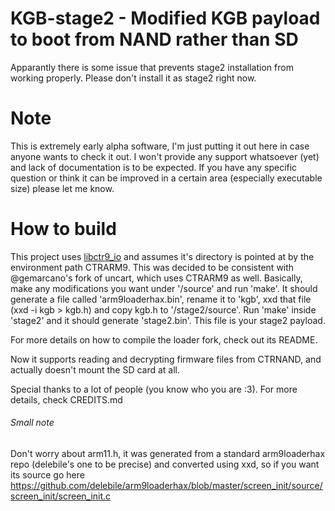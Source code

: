 # KGB-stage2 - Modified KGB payload to boot from NAND rather than SD
Apparantly there is some issue that prevents stage2 installation from working properly. Please don't install it as stage2 right now.
# Note
This is extremely early alpha software, I'm just putting it out here in case anyone wants to check it out.
I won't provide any support whatsoever (yet) and lack of documentation is to be expected.
If you have any specific question or think it can be improved in a certain area (especially executable size) please let me know.

# How to build
This project uses [libctr9_io](https://github.com/gemarcano/libctr9_io) and assumes it's directory is pointed at by the environment path CTRARM9. This was decided to be consistent with @gemarcano's fork of uncart, which uses CTRARM9 as well.
Basically, make any modifications you want under '/source' and run 'make'. It should generate a file called 'arm9loaderhax.bin', rename it to 'kgb', xxd that file (xxd -i kgb > kgb.h) and copy kgb.h to '/stage2/source'.
Run 'make' inside 'stage2' and it should generate 'stage2.bin'. This file is your stage2 payload.

For more details on how to compile the loader fork, check out its README.

Now it supports reading and decrypting firmware files from CTRNAND, and actually doesn't mount the SD card at all.

Special thanks to a lot of people (you know who you are :3). For more details, check CREDITS.md

###### Small note
Don't worry about arm11.h, it was generated from a standard arm9loaderhax repo (delebile's one to be precise) and converted using xxd, so if you want its source go here https://github.com/delebile/arm9loaderhax/blob/master/screen_init/source/screen_init/screen_init.c
